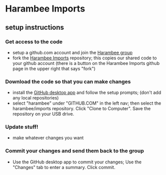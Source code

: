 # Harambee Imports

## setup instructions
### Get access to the code
* setup a github.com account and join the [Harambee group](https://github.com/harambee)
* fork the [Harambee Imports](https://github.com/harambee/imports) repository; this copies our shared code to your github account (there is a button on the Harambee Imports github page in the upper right that says "fork")

### Download the code so that you can make changes
* install the [GitHub desktop app](https://desktop.github.com/) and follow the setup prompts; (don't add any local repositories)
* select "harambee" under "GITHUB.COM" in the left nav; then select the harambee/imports repository. Click "Clone to Computer". Save the repository on your USB drive.

### Update stuff!
* make whatever changes you want

### Commit your changes and send them back to the group
* Use the GitHub desktop app to commit your changes; Use the "Changes" tab to enter a summary. Click commit.
